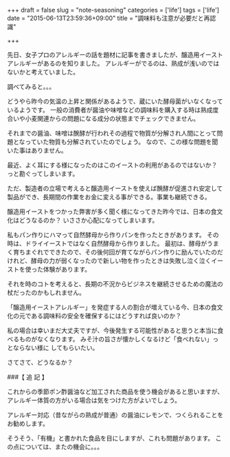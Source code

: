 +++
draft = false
slug = "note-seasoning"
categories = ['life']
tags = ['life']
date = "2015-06-13T23:59:36+09:00"
title = "調味料も注意が必要だと再認識"

+++

先日、女子プロのアレルギーの話を題材に記事を書きましたが、醸造用イーストアレルギーがあるのを知りました。
アレルギーがでるのは、熟成が浅いのではないかと考えていました。

調べてみると。。。

<!--more-->

どうやら昨今の気温の上昇と関係があるようで、蔵にいた酵母菌がいなくなっているようです。
一般の消費者が醤油や味噌などの調味料を購入する時は熟成度合いや小麦関連からの問題になる成分の状態までチェックできません。

それまでの醤油、味噌は醗酵が行われその過程で物質が分解され人間にとって問題となっていた物質も分解されていたのでしょう。
なので、この様な問題を聞いた事はありません。

最近、よく耳にする様になったのはこのイーストの利用があるのではないか？
っと勘ぐってしまいます。

ただ、製造者の立場で考えると醸造用イーストを使えば醗酵が促進され安定して製品ができ、長期間の作業をお金に変える事ができる。事業も継続できる。

醸造用イーストをつかった弊害が多く聞く様になってきた昨今では、日本の食文化はどうなるのか？
いささか心配になってしまいます。

私もパン作りにハマって自然酵母から作りパンを作ったときがあります。
その時は、ドライイーストではなく自然酵母から作りました。
最初は、酵母がうまく育ちまぐれでできたので、その後何回が育てながらパン作りに励んでいたのだけれど、酵母の力が弱くなったので新しい物を作ったときは失敗し泣く泣くイーストを使った体験があります。

それを時のコトを考えると、長期の不況からビジネスを継続させるための魔法の杖だったのかもしれません。

「醸造用イーストアレルギー」を発症する人の割合が増えている今、日本の食文化の元である調味料の安全を確保するにはどうすれば良いのか？

私の場合は幸いまだ大丈夫ですが、今後発生する可能性があると思うと本当に食べるものがなくなります。
みそ汁の旨さが懐かしくなるけど「食べれない」っとならない様に してもらいたい。

さてさて、どうなるか？

###【 追 記 】

これからの季節ポン酢醤油など加工された商品を使う機会があると思いますが、アレルギー体質の方がいる場合は気をつけた方がよいでしょう。

アレルギー対応（昔ながらの熟成が普通）の醤油にレモンで、つくられることをお勧めします。

そうそう、「有機」と書かれた食品を目にしますが、これも問題があります。
この点については、またの機会に。。。

